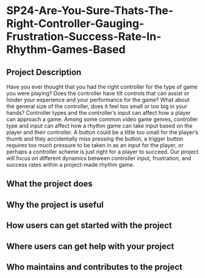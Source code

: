 # SP24-Are-You-Sure-Thats-The-Right-Controller-Gauging-Frustration-Success-Rate-In-Rhythm-Games-Based

## Project Description
Have you ever thought that you had the right controller for the type of game you were playing? Does the controller have tilt controls that can assist or hinder your experience and your performance for the game? What about the general size of the controller, does it feel too small or too big in your hands? Controller types and the controller’s input can affect how a player can approach a game. Among some common video game genres, controller type and input can affect how a rhythm game can take input based on the player and their controller. A button could be a little too small for the player’s thumb and they accidentally miss pressing the button, a trigger button requires too much pressure to be taken in as an input for the player, or perhaps a controller scheme is just right for a player to succeed. Our project will focus on different dynamics between controller input, frustration, and success rates within a project-made rhythm game. 

## What the project does
## Why the project is useful
## How users can get started with the project
## Where users can get help with your project
## Who maintains and contributes to the project
